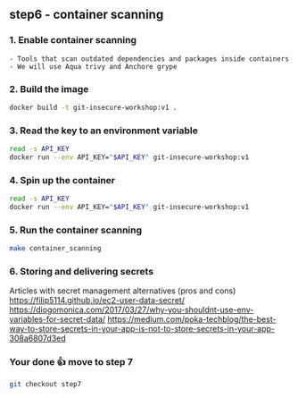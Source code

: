 ## step6 - container scanning

### 1. Enable container scanning
```
- Tools that scan outdated dependencies and packages inside containers
- We will use Aqua trivy and Anchore grype
```

### 2. Build the image
```bash
docker build -t git-insecure-workshop:v1 .
```

### 3. Read the key to an environment variable
```bash
read -s API_KEY
docker run --env API_KEY="$API_KEY" git-insecure-workshop:v1
```

### 4. Spin up the container
```bash
read -s API_KEY
docker run --env API_KEY="$API_KEY" git-insecure-workshop:v1
```

### 5. Run the container scanning
```bash
make container_scanning
```

### 6. Storing and delivering secrets
Articles with secret management alternatives (pros and cons)
https://filip5114.github.io/ec2-user-data-secret/
https://diogomonica.com/2017/03/27/why-you-shouldnt-use-env-variables-for-secret-data/
https://medium.com/poka-techblog/the-best-way-to-store-secrets-in-your-app-is-not-to-store-secrets-in-your-app-308a6807d3ed

### Your done 👍 move to step 7
```bash
git checkout step7
```
